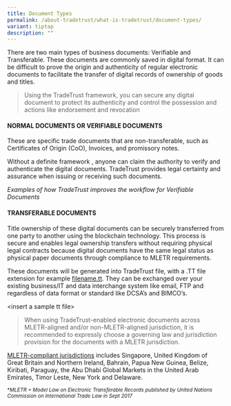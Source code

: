 ```yaml
---
title: Document Types
permalink: /about-tradetrust/what-is-tradetrust/document-types/
variant: tiptap
description: ""
---
```

<p>There are two main types of business documents: Verifiable and Transferable.
These documents are commonly saved in digital format. It can be difficult
to prove the origin and authenticity of regular electronic documents to
facilitate the transfer of digital records of ownership of goods and titles.</p>
<blockquote>
<p>Using the TradeTrust framework, you can secure any digital document to
protect its authenticity and control the possession and actions like endorsement
and revocation</p>
</blockquote>
<p></p>
<p></p>
<h4><strong>NORMAL DOCUMENTS OR VERIFIABLE DOCUMENTS</strong></h4>
<p>These are specific trade documents that are non-transferable, such as
Certificates of Origin (CoO), Invoices, and promissory notes.</p>
<p>Without a definite framework , anyone can claim the authority to verify
and authenticate the digital documents. TradeTrust provides legal certainty
and assurance when issuing or receiving such documents.&nbsp;</p>
<p><em>Examples of how TradeTrust improves the workflow for Verifiable Documents</em>
</p>
<p></p>
<h4><strong>TRANSFERABLE DOCUMENTS</strong></h4>
<p>Title ownership of these digital documents can be securely transferred
from one party to another using the blockchain technology. This process
is secure and enables legal ownership transfers without requiring physical
legal contracts because digital documents have the same legal status as
physical paper documents through compliance to MLETR requirements.&nbsp;</p>
<p></p>
<p>These documents will be generated into TradeTrust file, with a .TT file
extension for example <a href="http://filename.tt" rel="noopener noreferrer nofollow" target="_blank">filename.tt</a>. They can be exchanged over your
existing business/IT and data interchange system like email, FTP and regardless
of data format or standard like DCSA’s and BIMCO’s.</p>
<p>&lt;insert a sample tt file&gt;</p>
<p></p>
<blockquote>
<p>When using TradeTrust-enabled electronic documents across MLETR-aligned
and/or non-MLETR-aligned jurisdiction, it is recommended to expressly choose
a governing law and jurisdiction provision for the documents with a MLETR
jurisdiction.</p>
</blockquote>
<p></p>
<p><a href="https://uncitral.un.org/en/texts/ecommerce/modellaw/electronic_transferable_records/status" rel="noopener noreferrer nofollow" target="_blank">MLETR-compliant jurisdictions</a>&nbsp;includes
Singapore, United Kingdom of Great Britain and Northern Ireland, Bahrain,
Papua New Guinea, Belize, Kiribati, Paraguay, the Abu Dhabi Global Markets
in the United Arab Emirates, Timor Leste, New York and Delaware.</p>
<p></p>
<p></p>
<p></p>
<p><sub>*</sub><em><sub>MLETR = Model Law on Electronic Transferable Records published by United Nations Commission on International Trade Law in Sept 2017</sub></em>
</p>